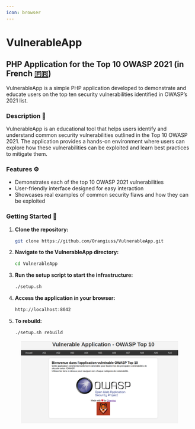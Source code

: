 ```yaml
---
icon: browser
---
```


# VulnerableApp

## PHP Application for the Top 10 OWASP 2021 (in French [🇫🇷](https://emojipedia.org/fr/drapeau-france))

VulnerableApp is a simple PHP application developed to demonstrate and educate users on the top ten security vulnerabilities identified in OWASP’s 2021 list.

### Description 📝

VulnerableApp is an educational tool that helps users identify and understand common security vulnerabilities outlined in the Top 10 OWASP 2021. The application provides a hands-on environment where users can explore how these vulnerabilities can be exploited and learn best practices to mitigate them.

### Features ⚙️

* Demonstrates each of the top 10 OWASP 2021 vulnerabilities
* User-friendly interface designed for easy interaction
* Showcases real examples of common security flaws and how they can be exploited

### Getting Started 🚀

1.  **Clone the repository:**

    ```bash
    git clone https://github.com/Orangiuss/VulnerableApp.git
    ```
2.  **Navigate to the VulnerableApp directory:**

    ```bash
    cd VulnerableApp
    ```
3.  **Run the setup script to start the infrastructure:**

    ```bash
    ./setup.sh
    ```
4.  **Access the application in your browser:**

    ```bash
    http://localhost:8042
    ```
5.  **To rebuild:**

    ```bash
    ./setup.sh rebuild
    ```

<figure><img src="../../.gitbook/assets/Screenshot from 2024-11-06 11-29-06.png" alt=""><figcaption></figcaption></figure>
